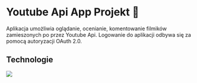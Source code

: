 # Youtube Api App Projekt 👋
Aplikacja umożliwia oglądanie, ocenianie, komentowanie filmików zamieszonych po przez Youtube Api.
Logowanie do aplikacji odbywa się za pomocą autoryzacji OAuth 2.0.

## Technologie
<p align="left">
  <a href="https://skillicons.dev">
    <img src="https://skillicons.dev/icons?i=kotlin,androidstudio,git" />
  </a>
</p>